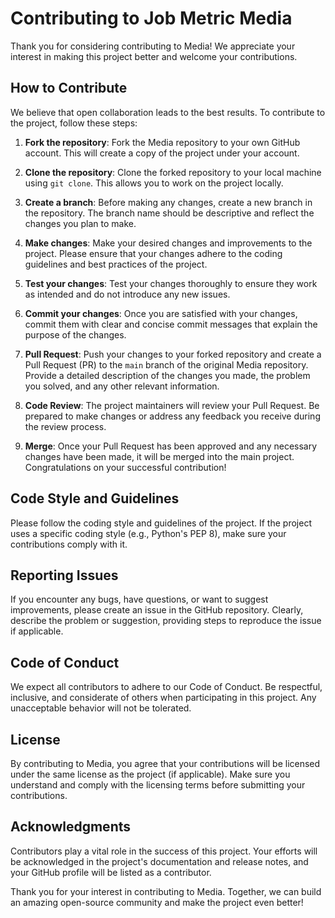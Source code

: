 # Contributing to Job Metric Media

Thank you for considering contributing to Media! We appreciate your interest in making this project better and welcome your contributions.

## How to Contribute

We believe that open collaboration leads to the best results. To contribute to the project, follow these steps:

1. **Fork the repository**: Fork the Media repository to your own GitHub account. This will create a copy of the project under your account.

2. **Clone the repository**: Clone the forked repository to your local machine using `git clone`. This allows you to work on the project locally.

3. **Create a branch**: Before making any changes, create a new branch in the repository. The branch name should be descriptive and reflect the changes you plan to make.

4. **Make changes**: Make your desired changes and improvements to the project. Please ensure that your changes adhere to the coding guidelines and best practices of the project.

5. **Test your changes**: Test your changes thoroughly to ensure they work as intended and do not introduce any new issues.

6. **Commit your changes**: Once you are satisfied with your changes, commit them with clear and concise commit messages that explain the purpose of the changes.

7. **Pull Request**: Push your changes to your forked repository and create a Pull Request (PR) to the `main` branch of the original Media repository. Provide a detailed description of the changes you made, the problem you solved, and any other relevant information.

8. **Code Review**: The project maintainers will review your Pull Request. Be prepared to make changes or address any feedback you receive during the review process.

9. **Merge**: Once your Pull Request has been approved and any necessary changes have been made, it will be merged into the main project. Congratulations on your successful contribution!

## Code Style and Guidelines

Please follow the coding style and guidelines of the project. If the project uses a specific coding style (e.g., Python's PEP 8), make sure your contributions comply with it.

## Reporting Issues

If you encounter any bugs, have questions, or want to suggest improvements, please create an issue in the GitHub repository. Clearly, describe the problem or suggestion, providing steps to reproduce the issue if applicable.

## Code of Conduct

We expect all contributors to adhere to our Code of Conduct. Be respectful, inclusive, and considerate of others when participating in this project. Any unacceptable behavior will not be tolerated.

## License

By contributing to Media, you agree that your contributions will be licensed under the same license as the project (if applicable). Make sure you understand and comply with the licensing terms before submitting your contributions.

## Acknowledgments

Contributors play a vital role in the success of this project. Your efforts will be acknowledged in the project's documentation and release notes, and your GitHub profile will be listed as a contributor.

Thank you for your interest in contributing to Media. Together, we can build an amazing open-source community and make the project even better!
